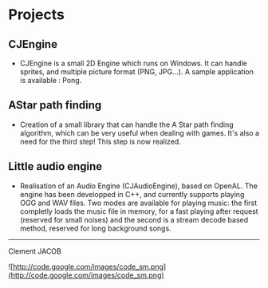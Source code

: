 # Projects #

## CJEngine ##

  * CJEngine is a small 2D Engine which runs on Windows. It can handle sprites, and multiple picture format (PNG, JPG...). A sample application is available : Pong.

## AStar path finding ##

  * Creation of a small library that can handle the A Star path finding algorithm, which can be very   useful when dealing with games. It's also a need for the third step! This step is now   realized.

## Little audio engine ##

  * Realisation of an Audio Engine (CJAudioEngine), based on OpenAL. The engine has been developped in C++, and currently supports playing OGG and WAV files. Two modes are available for playing music: the first completly loads the music file in memory, for a fast playing after request (reserved for small noises) and the second is a stream decode based method, reserved for long background songs.


---


Clement JACOB

![http://code.google.com/images/code_sm.png](http://code.google.com/images/code_sm.png)